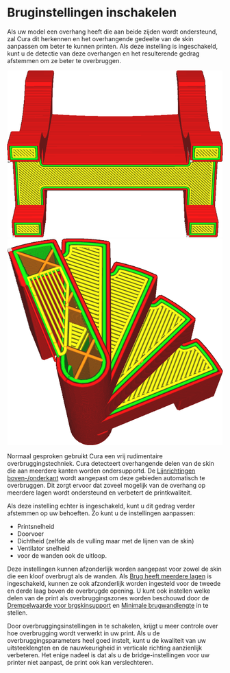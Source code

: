Bruginstellingen inschakelen
====
Als uw model een overhang heeft die aan beide zijden wordt ondersteund, zal Cura dit herkennen en het overhangende gedeelte van de skin aanpassen om beter te kunnen printen. Als deze instelling is ingeschakeld, kunt u de detectie van deze overhangen en het resulterende gedrag afstemmen om ze beter te overbruggen.

<!--screenshot {
"image_path": "bridge_settings_enabled_default.png",
"modellen": [
    {
        "script": "rack_straight.scad",
        "scad_params": ["lengte=40"]
    }
],
"camerapositie": [0, 74, -137],
"kleuren": 32
}-->
<!--screenshot {
"image_path": "bridge_settings_enabled_enabled.png",
"modellen": [
    {
        "script": "trappenhuis.scad",
        "scad_params": ["stappen=4", "breedte=10", "hoogte=20"]
    }
],
"laag": 275,
"instellingen": {
    "bridge_settings_enabled": true
},
"camerapositie": [-12, 28, 63],
"kleuren": 64
}-->

![Wanneer een brug wordt gedetecteerd, worden de skinlijnen uitgelijnd om de opening zo goed mogelijk te overbruggen.](../../../articles/images/bridge_settings_enabled_default.png)
![Als bridge-instellingen zijn ingeschakeld, worden de bridge-lijnen geprint met verschillende instellingen](../../../articles/images/bridge_settings_enabled_enabled.png)

Normaal gesproken gebruikt Cura een vrij rudimentaire overbruggingstechniek. Cura detecteert overhangende delen van de skin die aan meerdere kanten worden ondersupportd. De [Lijnrichtingen boven-/onderkant](../top_bottom/skin_angles.md) wordt aangepast om deze gebieden automatisch te overbruggen. Dit zorgt ervoor dat zoveel mogelijk van de overhang op meerdere lagen wordt ondersteund en verbetert de printkwaliteit.

Als deze instelling echter is ingeschakeld, kunt u dit gedrag verder afstemmen op uw behoeften. Zo kunt u de instellingen aanpassen:
* Printsnelheid
* Doorvoer
* Dichtheid (zelfde als de vulling maar met de lijnen van de skin)
* Ventilator snelheid
* voor de wanden ook de uitloop.

Deze instellingen kunnen afzonderlijk worden aangepast voor zowel de skin die een kloof overbrugt als de wanden. Als [Brug heeft meerdere lagen](bridge_enable_more_layers.md) is ingeschakeld, kunnen ze ook afzonderlijk worden ingesteld voor de tweede en derde laag boven de overbrugde opening. U kunt ook instellen welke delen van de print als overbruggingszones worden beschouwd door de [Drempelwaarde voor brgskinsupport](bridge_skin_support_threshold.md) en [Minimale brugwandlengte](bridge_wall_min_length.md) in te stellen.

Door overbruggingsinstellingen in te schakelen, krijgt u meer controle over hoe overbrugging wordt verwerkt in uw print. Als u de overbruggingsparameters heel goed instelt, kunt u de kwaliteit van uw uitsteeklengten en de nauwkeurigheid in verticale richting aanzienlijk verbeteren. Het enige nadeel is dat als u de bridge-instellingen voor uw printer niet aanpast, de print ook kan verslechteren.